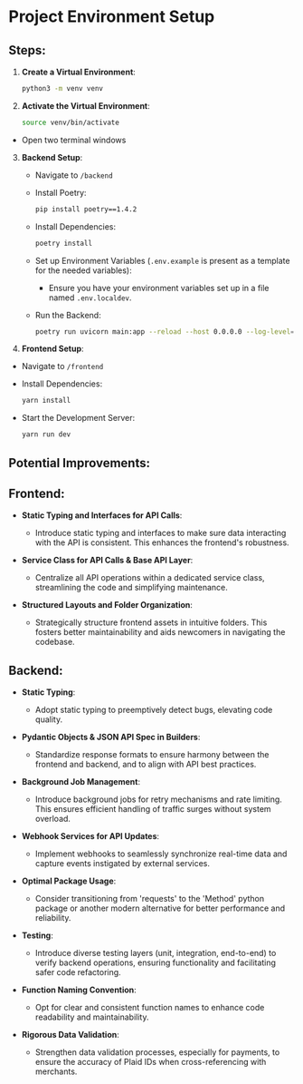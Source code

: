 # Project Environment Setup

## Steps:

1. **Create a Virtual Environment**:

   ```bash
   python3 -m venv venv
   ```

2. **Activate the Virtual Environment**:

   ```bash
   source venv/bin/activate
   ```

- Open two terminal windows

3. **Backend Setup**:

   - Navigate to `/backend`

   - Install Poetry:

     ```bash
     pip install poetry==1.4.2
     ```

   - Install Dependencies:

     ```bash
     poetry install
     ```

   - Set up Environment Variables (`.env.example` is present as a template for the needed variables):

     - Ensure you have your environment variables set up in a file named `.env.localdev`.

   - Run the Backend:
     ```bash
     poetry run uvicorn main:app --reload --host 0.0.0.0 --log-level=debug
     ```

4. **Frontend Setup**:

- Navigate to `/frontend`

- Install Dependencies:

  ```bash
  yarn install
  ```

- Start the Development Server:
  ```bash
  yarn run dev
  ```

## Potential Improvements:

## Frontend:

- **Static Typing and Interfaces for API Calls**:

  - Introduce static typing and interfaces to make sure data interacting with the API is consistent. This enhances the frontend's robustness.

- **Service Class for API Calls & Base API Layer**:

  - Centralize all API operations within a dedicated service class, streamlining the code and simplifying maintenance.

- **Structured Layouts and Folder Organization**:
  - Strategically structure frontend assets in intuitive folders. This fosters better maintainability and aids newcomers in navigating the codebase.

## Backend:

- **Static Typing**:

  - Adopt static typing to preemptively detect bugs, elevating code quality.

- **Pydantic Objects & JSON API Spec in Builders**:

  - Standardize response formats to ensure harmony between the frontend and backend, and to align with API best practices.

- **Background Job Management**:

  - Introduce background jobs for retry mechanisms and rate limiting. This ensures efficient handling of traffic surges without system overload.

- **Webhook Services for API Updates**:

  - Implement webhooks to seamlessly synchronize real-time data and capture events instigated by external services.

- **Optimal Package Usage**:

  - Consider transitioning from 'requests' to the 'Method' python package or another modern alternative for better performance and reliability.

- **Testing**:

  - Introduce diverse testing layers (unit, integration, end-to-end) to verify backend operations, ensuring functionality and facilitating safer code refactoring.

- **Function Naming Convention**:

  - Opt for clear and consistent function names to enhance code readability and maintainability.

- **Rigorous Data Validation**:
  - Strengthen data validation processes, especially for payments, to ensure the accuracy of Plaid IDs when cross-referencing with merchants.
